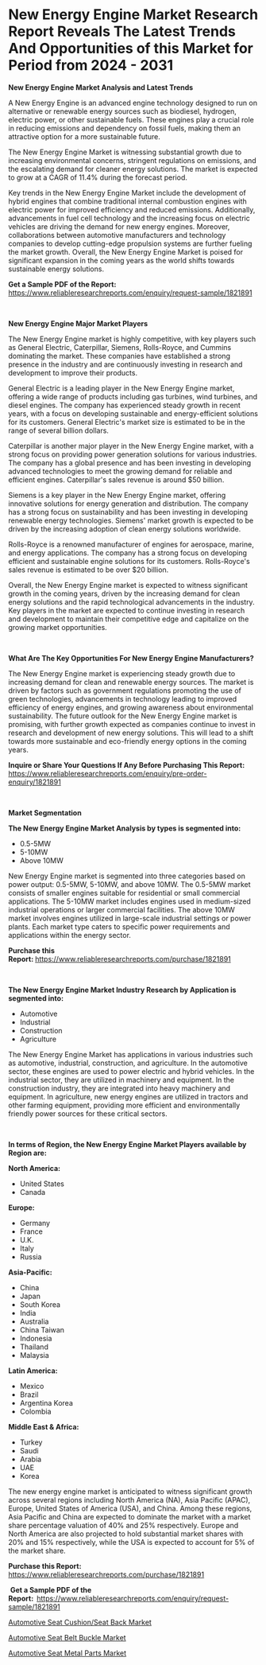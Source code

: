 <p><h1>New Energy Engine Market Research Report Reveals The Latest Trends And Opportunities of this Market for Period from 2024 - 2031</h1></p><p><strong>New Energy Engine Market Analysis and Latest Trends</strong></p>
<p><p>A New Energy Engine is an advanced engine technology designed to run on alternative or renewable energy sources such as biodiesel, hydrogen, electric power, or other sustainable fuels. These engines play a crucial role in reducing emissions and dependency on fossil fuels, making them an attractive option for a more sustainable future.</p><p>The New Energy Engine Market is witnessing substantial growth due to increasing environmental concerns, stringent regulations on emissions, and the escalating demand for cleaner energy solutions. The market is expected to grow at a CAGR of 11.4% during the forecast period. </p><p>Key trends in the New Energy Engine Market include the development of hybrid engines that combine traditional internal combustion engines with electric power for improved efficiency and reduced emissions. Additionally, advancements in fuel cell technology and the increasing focus on electric vehicles are driving the demand for new energy engines. Moreover, collaborations between automotive manufacturers and technology companies to develop cutting-edge propulsion systems are further fueling the market growth. Overall, the New Energy Engine Market is poised for significant expansion in the coming years as the world shifts towards sustainable energy solutions.</p></p>
<p><strong>Get a Sample PDF of the Report:&nbsp;</strong> <a href="https://www.reliableresearchreports.com/enquiry/request-sample/1821891">https://www.reliableresearchreports.com/enquiry/request-sample/1821891</a></p>
<p>&nbsp;</p>
<p><strong>New Energy Engine Major Market Players</strong></p>
<p><p>The New Energy Engine market is highly competitive, with key players such as General Electric, Caterpillar, Siemens, Rolls-Royce, and Cummins dominating the market. These companies have established a strong presence in the industry and are continuously investing in research and development to improve their products.</p><p>General Electric is a leading player in the New Energy Engine market, offering a wide range of products including gas turbines, wind turbines, and diesel engines. The company has experienced steady growth in recent years, with a focus on developing sustainable and energy-efficient solutions for its customers. General Electric's market size is estimated to be in the range of several billion dollars.</p><p>Caterpillar is another major player in the New Energy Engine market, with a strong focus on providing power generation solutions for various industries. The company has a global presence and has been investing in developing advanced technologies to meet the growing demand for reliable and efficient engines. Caterpillar's sales revenue is around $50 billion.</p><p>Siemens is a key player in the New Energy Engine market, offering innovative solutions for energy generation and distribution. The company has a strong focus on sustainability and has been investing in developing renewable energy technologies. Siemens' market growth is expected to be driven by the increasing adoption of clean energy solutions worldwide.</p><p>Rolls-Royce is a renowned manufacturer of engines for aerospace, marine, and energy applications. The company has a strong focus on developing efficient and sustainable engine solutions for its customers. Rolls-Royce's sales revenue is estimated to be over $20 billion.</p><p>Overall, the New Energy Engine market is expected to witness significant growth in the coming years, driven by the increasing demand for clean energy solutions and the rapid technological advancements in the industry. Key players in the market are expected to continue investing in research and development to maintain their competitive edge and capitalize on the growing market opportunities.</p></p>
<p>&nbsp;</p>
<p><strong>What Are The Key Opportunities For New Energy Engine Manufacturers?</strong></p>
<p><p>The New Energy Engine market is experiencing steady growth due to increasing demand for clean and renewable energy sources. The market is driven by factors such as government regulations promoting the use of green technologies, advancements in technology leading to improved efficiency of energy engines, and growing awareness about environmental sustainability. The future outlook for the New Energy Engine market is promising, with further growth expected as companies continue to invest in research and development of new energy solutions. This will lead to a shift towards more sustainable and eco-friendly energy options in the coming years.</p></p>
<p><strong>Inquire or Share Your Questions If Any Before Purchasing This Report:</strong> <a href="https://www.reliableresearchreports.com/enquiry/pre-order-enquiry/1821891">https://www.reliableresearchreports.com/enquiry/pre-order-enquiry/1821891</a></p>
<p>&nbsp;</p>
<p><strong>Market Segmentation</strong></p>
<p><strong>The New Energy Engine Market Analysis by types is segmented into:</strong></p>
<p><ul><li>0.5-5MW</li><li>5-10MW</li><li>Above 10MW</li></ul></p>
<p><p>New Energy Engine market is segmented into three categories based on power output: 0.5-5MW, 5-10MW, and above 10MW. The 0.5-5MW market consists of smaller engines suitable for residential or small commercial applications. The 5-10MW market includes engines used in medium-sized industrial operations or larger commercial facilities. The above 10MW market involves engines utilized in large-scale industrial settings or power plants. Each market type caters to specific power requirements and applications within the energy sector.</p></p>
<p><strong>Purchase this Report:&nbsp;</strong><a href="https://www.reliableresearchreports.com/purchase/1821891">https://www.reliableresearchreports.com/purchase/1821891</a></p>
<p>&nbsp;</p>
<p><strong>The New Energy Engine Market Industry Research by Application is segmented into:</strong></p>
<p><ul><li>Automotive</li><li>Industrial</li><li>Construction</li><li>Agriculture</li></ul></p>
<p><p>The New Energy Engine Market has applications in various industries such as automotive, industrial, construction, and agriculture. In the automotive sector, these engines are used to power electric and hybrid vehicles. In the industrial sector, they are utilized in machinery and equipment. In the construction industry, they are integrated into heavy machinery and equipment. In agriculture, new energy engines are utilized in tractors and other farming equipment, providing more efficient and environmentally friendly power sources for these critical sectors.</p></p>
<p>&nbsp;</p>
<p><strong>In terms of Region, the New Energy Engine Market Players available by Region are:</strong></p>
<p>
    <p> <strong> North America: </strong>
        <ul>
            <li>United States</li>
            <li>Canada</li>
        </ul>
        </p> 
    <p> <strong> Europe: </strong>
        <ul>
            <li>Germany</li>
            <li>France</li>
            <li>U.K.</li>
            <li>Italy</li>
            <li>Russia</li>
        </ul>
        </p> 
    <p> <strong> Asia-Pacific: </strong>
        <ul>
            <li>China</li>
            <li>Japan</li>
            <li>South Korea</li>
            <li>India</li>
            <li>Australia</li>
            <li>China Taiwan</li>
            <li>Indonesia</li>
            <li>Thailand</li>
            <li>Malaysia</li>
        </ul>
        </p> 
    <p> <strong> Latin America: </strong>
        <ul>
            <li>Mexico</li>
            <li>Brazil</li>
            <li>Argentina Korea</li>
            <li>Colombia</li>
        </ul>
        </p> 
    <p> <strong> Middle East & Africa: </strong>
        <ul>
            <li>Turkey</li>
            <li>Saudi</li>
            <li>Arabia</li>
            <li>UAE</li>
            <li>Korea</li>
        </ul>
    </p>
    </p>
<p><p>The new energy engine market is anticipated to witness significant growth across several regions including North America (NA), Asia Pacific (APAC), Europe, United States of America (USA), and China. Among these regions, Asia Pacific and China are expected to dominate the market with a market share percentage valuation of 40% and 25% respectively. Europe and North America are also projected to hold substantial market shares with 20% and 15% respectively, while the USA is expected to account for 5% of the market share.</p></p>
<p><strong>Purchase this Report: </strong><a href="https://www.reliableresearchreports.com/purchase/1821891">https://www.reliableresearchreports.com/purchase/1821891</a></p>
<p>&nbsp;<strong>Get a Sample PDF of the Report:&nbsp;&nbsp;</strong><a href="https://www.reliableresearchreports.com/enquiry/request-sample/1821891">https://www.reliableresearchreports.com/enquiry/request-sample/1821891</a></p>
<p><strong></strong></p>
<p><p><a href="https://view.publitas.com/reportprime-1/automotive-seat-cushion-seat-back-market-a-comprehensive-report-of-its-market-share-growth-trends-2023-2030/">Automotive Seat Cushion/Seat Back Market</a></p><p><a href="https://view.publitas.com/reportprime-1/automotive-seat-belt-buckle-market-size-2023-2030-global-industrial-analysis-key-geographical-regions-market-share-top-key-players-product-types-and-forecast-research-report/">Automotive Seat Belt Buckle Market</a></p><p><a href="https://view.publitas.com/reportprime-1/automotive-seat-metal-parts-market-with-the-goal-of-estimating-the-market-size-and-future-growth-potential-of-various-market-segments-based-on-component-applications-end-user-and-region/">Automotive Seat Metal Parts Market</a></p></p>